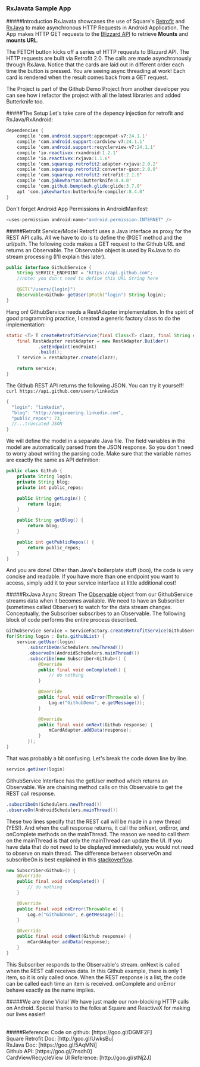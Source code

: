 ### RxJavata Sample App

#####Introduction
RxJavata showcases the use of Square's [Retrofit](http://square.github.io/retrofit/) and [RxJava](https://github.com/ReactiveX/RxJava/wiki) to make asynchronous HTTP Requests in Android Application. The App makes HTTP GET requests to the [Blizzard API](https://dev.battle.net/) to retrieve **Mounts** and **mounts URL**.

The FETCH button kicks off a series of HTTP requests to Blizzard API. The HTTP requests are built via Retrofit 2.0. The calls are made asynchronously through RxJava. Notice that the cards are laid out in different order each time the button is pressed. You are seeing async threading at work! Each card is rendered when the result comes back from a GET request.

The Project is part of the Github Demo Project from another developer you can see how i refactor the project with all the latest
libraries and added Butterknife too.

#####The Setup
Let's take care of the depency injection for retrofit and RxJava/RxAndroid:
```java
dependencies {
    compile 'com.android.support:appcompat-v7:24.1.1'
    compile 'com.android.support:cardview-v7:24.1.1'
    compile 'com.android.support:recyclerview-v7:24.1.1'
    compile 'io.reactivex:rxandroid:1.2.1'
    compile 'io.reactivex:rxjava:1.1.6'
    compile 'com.squareup.retrofit2:adapter-rxjava:2.0.2'
    compile 'com.squareup.retrofit2:converter-gson:2.0.0'
    compile 'com.squareup.retrofit2:retrofit:2.1.0'
    compile 'com.jakewharton:butterknife:8.4.0'
    compile 'com.github.bumptech.glide:glide:3.7.0'
    apt 'com.jakewharton:butterknife-compiler:8.4.0'
}
```

Don't forget Android App Permissions in AndroidManifest:
```java
<uses-permission android:name="android.permission.INTERNET" />
```

#####Retrofit Service/Model
Retrofit uses a Java interface as proxy for the REST API calls. All we have to do is to define the @GET method and the url/path. The following code makes a GET request to the Github URL and returns an Observable. The Observable object is used by RxJava to do stream processing (I'll explain this later).
```java
public interface GithubService {
    String SERVICE_ENDPOINT = "https://api.github.com";
    //note: you don't need to define this URL String here

    @GET("/users/{login}")
    Observable<Github> getUser(@Path("login") String login);
}
```

Hang on! GithubService needs a RestAdapter implementation. In the spirit of good programming practice, I created a generic factory class to do the implementation:
```java
static <T> T createRetrofitService(final Class<T> clazz, final String endPoint) {
    final RestAdapter restAdapter = new RestAdapter.Builder()
            .setEndpoint(endPoint)
            .build();
    T service = restAdapter.create(clazz);

    return service;
}
```

The Github REST API returns the following JSON. You can try it yourself!
`curl https://api.github.com/users/linkedin`
```java
{
  "login": "linkedin",
  "blog": "http://engineering.linkedin.com",
  "public_repos": 73,
  //...truncated JSON
}
```
We will define the model in a separate Java file. The field variables in the model are automatically parsed from the JSON response. So you don't need to worry about writing the parsing code. Make sure that the variable names are exactly the same as API definition: 
```java
public class Github {
    private String login;
    private String blog;
    private int public_repos;

    public String getLogin() {
        return login;
    }

    public String getBlog() {
        return blog;
    }

    public int getPublicRepos() {
        return public_repos;
    }
}
```
And you are done! Other than Java's boilerplate stuff (boo), the code is very concise and readable. If you have more than one endpoint you want to access, simply add it to your service interface at little additional cost!



#####RxJava Async Stream
The [Observable](http://reactivex.io/documentation/observable.html) object from our GithubService streams data when it becomes available. We need to have an Subscriber (sometimes called Observer) to watch for the data stream changes. Conceptually, the Subscriber subscribes to an Observable. The following block of code performs the entire process described.

```java
GithubService service = ServiceFactory.createRetrofitService(GithubService.class, GithubService.SERVICE_ENDPOINT);
for(String login : Data.githubList) {
    service.getUser(login)
        .subscribeOn(Schedulers.newThread())
        .observeOn(AndroidSchedulers.mainThread())
        .subscribe(new Subscriber<Github>() {
            @Override
            public final void onCompleted() {
                // do nothing
            }

            @Override
            public final void onError(Throwable e) {
                Log.e("GithubDemo", e.getMessage());
            }

            @Override
            public final void onNext(Github response) {
                mCardAdapter.addData(response);
            }
        });
}
```
That was probably a bit confusing. Let's break the code down line by line.
```java
service.getUser(login)
```
GithubService Interface has the getUser method which returns an Observable. We are chaining method calls on this Observable to get the REST call response.
```java
.subscribeOn(Schedulers.newThread())
.observeOn(AndroidSchedulers.mainThread())
```
These two lines specify that the REST call will be made in a new thread (YES!). And when the call response returns, it call the onNext, onError, and onComplete methods on the mainThread. The reason we need to call them on the mainThread is that only the mainThread can update the UI. If you have data that do not need to be displayed immediately, you would not need to observe on main thread. The difference between observeOn and subscribeOn is best explained in this [stackoverflow](http://stackoverflow.com/questions/20451939/observeon-and-subscribeon-where-the-work-is-being-done).

```java
new Subscriber<Github>() {
    @Override
    public final void onCompleted() {
        // do nothing
    }

    @Override
    public final void onError(Throwable e) {
        Log.e("GithubDemo", e.getMessage());
    }

    @Override
    public final void onNext(Github response) {
        mCardAdapter.addData(response);
    }
}
```
This Subscriber responds to the Observable's stream. onNext is called when the REST call receives data. In this Github example, there is only 1 item, so it is only called once. When the REST response is a list, the code can be called each time an item is received. onComplete and onError behave exactly as the name implies.


#####We are done
Viola! We have just made our non-blocking HTTP calls on Android. Special thanks to the folks at Square and ReactiveX for making our lives easier!

<br>
#####Reference:
Code on github: [https://goo.gl/DGMF2F] <br>
Square Retrofit Doc: [http://goo.gl/UwksBu] <br>
RxJava Doc: [https://goo.gl/5AqMNi] <br>
Github API: [https://goo.gl/7nsdh0] <br>
CardView/RecycleView UI Reference: [http://goo.gl/stNj2J]
